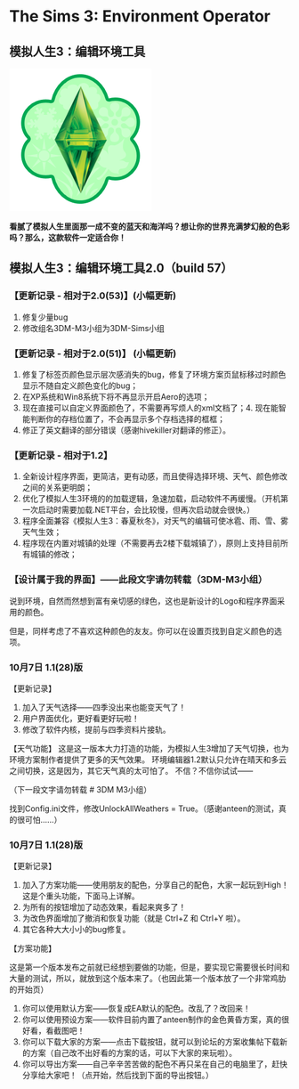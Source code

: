 The Sims 3: Environment Operator
===============================

模拟人生3：编辑环境工具
-------------------

![模拟人生3：编辑环境工具 Logo](/SEO/Logo.png)

**看腻了模拟人生里面那一成不变的蓝天和海洋吗？想让你的世界充满梦幻般的色彩吗？那么，这款软件一定适合你！**

## 模拟人生3：编辑环境工具2.0（build 57）

### 【更新记录 - 相对于2.0(53)】(小幅更新)

1. 修复少量bug
1. 修改组名3DM-M3小组为3DM-Sims小组

### 【更新记录 - 相对于2.0(51)】 (小幅更新)

1. 修复了标签页颜色显示层次感消失的bug，修复了环境方案页鼠标移过时颜色显示不随自定义颜色变化的bug；
1. 在XP系统和Win8系统下将不再显示开启Aero的选项；
1. 现在直接可以自定义界面颜色了，不需要再写烦人的xml文档了；4. 现在能智能判断你的存档位置了，不会再显示多个存档选择的框框；
1. 修正了英文翻译的部分错误（感谢hivekiller对翻译的修正）。

### 【更新记录 - 相对于1.2】

1. 全新设计程序界面，更简洁，更有动感，而且使得选择环境、天气、颜色修改之间的关系更明朗；
1. 优化了模拟人生3环境的的加载逻辑，急速加载，启动软件不再缓慢。（开机第一次启动时需要加载.NET平台，会比较慢，但再次启动就会很快。）
1. 程序全面兼容《模拟人生3：春夏秋冬》，对天气的编辑可使冰雹、雨、雪、雾天气生效；
1. 程序现在内置对城镇的处理（不需要再去2楼下载城镇了），原则上支持目前所有城镇的修改；

### 【设计属于我的界面】——此段文字请勿转载（3DM-M3小组）

说到环境，自然而然想到富有亲切感的绿色，这也是新设计的Logo和程序界面采用的颜色。

但是，同样考虑了不喜欢这种颜色的友友。你可以在设置页找到自定义颜色的选项。

### 10月7日 1.1(28)版

【更新记录】

1. 加入了天气选择——四季没出来也能变天气了！
1. 用户界面优化，更好看更好玩啦！
1. 修改了软件内核，提前与四季资料片接轨。

【天气功能】
这是这一版本大力打造的功能，为模拟人生3增加了天气切换，也为环境方案制作者提供了更多的天气效果。
环境编辑器1.2默认只允许在晴天和多云之间切换，这是因为，其它天气真的太可怕了。
不信？不信你试试——

（下一段文字请勿转载 # 3DM M3小组）

找到Config.ini文件，修改UnlockAllWeathers = True。（感谢anteen的测试，真的很可怕……）

### 10月7日 1.1(28)版

【更新记录】

1. 加入了方案功能——使用朋友的配色，分享自己的配色，大家一起玩到High！
这是个重头功能，下面马上详解。
1. 为所有的按钮增加了动态效果，看起来爽多了！
1. 为改色界面增加了撤消和恢复功能（就是 Ctrl+Z 和 Ctrl+Y 啦）。
1. 其它各种大大小小的bug修复。

【方案功能】

这是第一个版本发布之前就已经想到要做的功能，但是，要实现它需要很长时间和大量的测试，所以，就放到这个版本来了。（也因此第一个版本放了一个非常鸡肋的开始页）

1. 你可以使用默认方案——恢复成EA默认的配色。改乱了？改回来！
1. 你可以使用预设方案——软件目前内置了anteen制作的金色黄昏方案，真的很好看，看截图吧！
1. 你可以下载大家的方案——点击下载按钮，就可以到论坛的方案收集帖下载新的方案（自己改不出好看的方案的话，可以下大家的来玩啦）。
1. 你可以导出方案——自己辛辛苦苦做的配色不再只呆在自己的电脑里了，赶快分享给大家吧！（点开始，然后找到下面的导出按钮。）
